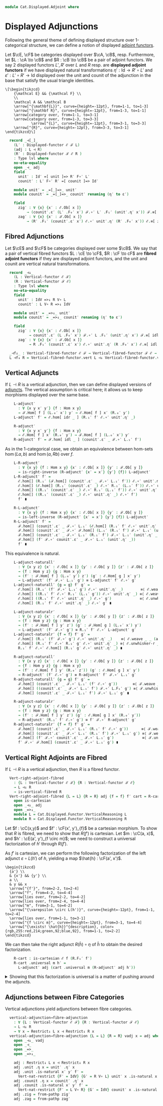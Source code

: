 <!--
```agda
open import Cat.Displayed.Base
open import Cat.Displayed.Cartesian
open import Cat.Displayed.Fibre
open import Cat.Displayed.Functor

open import Cat.Functor.Adjoint
open import Cat.Functor.Equivalence
open import Cat.Instances.Functor
open import Cat.Prelude

import Cat.Reasoning
import Cat.Displayed.Reasoning
import Cat.Displayed.Functor.VerticalReasoning
```
-->

```agda
module Cat.Displayed.Adjoint where
```

# Displayed Adjunctions

Following the general theme of defining displayed structure over
1-categorical structure, we can define a notion of displayed
[adjoint functors].

[adjoint functors]: Cat.Functor.Adjoint.html

Let $\cE, \cF$ be categories displayed over $\cA, \cB$, resp.
Furthermore, let $L : \cA \to \cB$ and $R : \cB \to \cB$ be a pair of
adjoint functors. We say 2 displayed functors $L', R'$ over $L$ and $R$
resp. are **displayed adjoint functors** if we have displayed natural
transformations $\eta' : \mathrm{Id} \to R' \circ L'$ and
$\varepsilon' : L' \circ R' \to \mathrm{Id}$ displayed over the unit and
counit of the adjunction in the base that satisfy the usual triangle
identities.

~~~{.quiver}
\[\begin{tikzcd}
	{\mathcal E} && {\mathcal F} \\
	\\
	\mathcal A && \mathcal B
	\arrow["{\mathbf{L}}", curve={height=-12pt}, from=1-1, to=1-3]
	\arrow["{\mathbf R}", curve={height=-12pt}, from=1-3, to=1-1]
	\arrow[category over, from=1-1, to=3-1]
	\arrow[category over, from=1-3, to=3-3]
        	\arrow["{L}", curve={height=-12pt}, from=3-1, to=3-3]
	\arrow["{R}", curve={height=-12pt}, from=3-3, to=3-1]
\end{tikzcd}\]
~~~

<!--
```agda
module _
  {oa ℓa ob ℓb oe ℓe of ℓf}
  {A : Precategory oa ℓa} {B : Precategory ob ℓb}
  {ℰ : Displayed A oe ℓe} {ℱ : Displayed B of ℓf}
  {L : Functor A B} {R : Functor B A}
  where
  private
    module ℰ = Displayed ℰ
    module ℱ = Displayed ℱ
    open Displayed-functor

    lvl : Level
    lvl = oa ⊔ ℓa ⊔ ob ⊔ ℓb ⊔ oe ⊔ ℓe ⊔ of ⊔ ℓf

  infix 15 _⊣[_]_
```
-->

```agda
  record _⊣[_]_
    (L′ : Displayed-functor ℰ ℱ L)
    (adj : L ⊣ R)
    (R′ : Displayed-functor ℱ ℰ R )
    : Type lvl where
    no-eta-equality
    open _⊣_ adj
    field
      unit′ : Id′ =[ unit ]=> R′ F∘′ L′
      counit′ : L′ F∘′ R′ =[ counit ]=> Id′

    module unit′ = _=[_]=>_ unit′
    module counit′ = _=[_]=>_ counit′ renaming (η′ to ε′)

    field
      zig′ : ∀ {x} {x′ : ℰ.Ob[ x ]}
          → (counit′.ε′ (L′ .F₀′ x′) ℱ.∘′ L′ .F₁′ (unit′.η′ x′)) ℱ.≡[ zig ] ℱ.id′
      zag′ : ∀ {x} {x′ : ℱ.Ob[ x ]}
          → (R′ .F₁′ (counit′.ε′ x′) ℰ.∘′ unit′.η′ (R′ .F₀′ x′)) ℰ.≡[ zag ] ℰ.id′
```

## Fibred Adjunctions

Let $\cE$ and $\cF$ be categories displayed over some $\cB$.
We say that a pair of vertical fibred functors $L : \cE \to \cF$,
$R : \cF \to cF$ are **fibred adjoint functors** if they are displayed
adjoint functors, and the unit and counit are vertical natural
transformations.

<!--
```agda
module _
  {ob ℓb oe ℓe of ℓf}
  {B : Precategory ob ℓb}
  {ℰ : Displayed B oe ℓe}
  {ℱ : Displayed B of ℓf}
  where
  private
    open Cat.Reasoning B
    module ℱ = Cat.Displayed.Reasoning ℱ
    module ℰ = Cat.Displayed.Reasoning ℰ
    open Vertical-functor

    lvl : Level
    lvl = ob ⊔ ℓb ⊔ oe ⊔ ℓe ⊔ of ⊔ ℓf

  infix 15 _⊣↓_
```
-->

```agda
  record _⊣↓_
    (L : Vertical-functor ℰ ℱ)
    (R : Vertical-functor ℱ ℰ)
    : Type lvl where
    no-eta-equality
    field
      unit′ : IdV =>↓ R V∘ L
      counit′ : L V∘ R =>↓ IdV

    module unit′ = _=>↓_ unit′
    module counit′ = _=>↓_ counit′ renaming (η′ to ε′)

    field
      zig′ : ∀ {x} {x′ : ℰ.Ob[ x ]}
           → counit′.ε′ (L .F₀′ x′) ℱ.∘′ L .F₁′ (unit′.η′ x′) ℱ.≡[ idl id ] ℱ.id′
      zag′ : ∀ {x} {x′ : ℱ.Ob[ x ]}
           → R .F₁′ (counit′.ε′ x′) ℰ.∘′ unit′.η′ (R .F₀′ x′) ℰ.≡[ idl id ] ℰ.id′

  _⊣f↓_ : Vertical-fibred-functor ℰ ℱ → Vertical-fibred-functor ℱ ℰ → Type _
  L ⊣f↓ R = Vertical-fibred-functor.vert L ⊣↓ Vertical-fibred-functor.vert R
```

## Vertical Adjuncts

If $L \dashv R$ is a vertical adjunction, then we can define displayed
versions of [adjuncts]. The vertical assumption is critical here; it
allows us to keep morphisms displayed over the same base.

[adjuncts]: Cat.Functor.Adjoint.html#adjuncts

<!--
```agda
  module _ {L : Vertical-functor ℰ ℱ} {R : Vertical-functor ℱ ℰ} (adj : L ⊣↓ R) where
    private
      module L = Cat.Displayed.Functor.VerticalReasoning L
      module R = Cat.Displayed.Functor.VerticalReasoning R
      open _⊣↓_ adj
```
-->

```agda
    L-adjunct′
      : ∀ {x y x′ y′} {f : Hom x y}
      → ℱ.Hom[ f ] (L.₀′ x′) y′ → ℰ.Hom[ f ] x′ (R.₀′ y′)
    L-adjunct′ f′ = ℰ.hom[ idr _ ] (R.₁′ f′ ℰ.∘′ unit′.η′ _)

    R-adjunct′
      : ∀ {x y x′ y′} {f : Hom x y}
      → ℰ.Hom[ f ] x′ (R.₀′ y′) → ℱ.Hom[ f ] (L.₀′ x′) y′
    R-adjunct′ f′ = ℱ.hom[ idl _ ] (counit′.ε′ _ ℱ.∘′ L.₁′ f′)
```

As in the 1-categorical case, we obtain an equivalence between hom-sets
$\hom(La,b)$ and $\hom(a,Rb)$ over $f$.

```agda
    L-R-adjunct′
      : ∀ {x y} {f : Hom x y} {x′ : ℰ.Ob[ x ]} {y′ : ℱ.Ob[ y ]}
      → is-right-inverse (R-adjunct′ {x′ = x′} {y′} {f}) L-adjunct′
    L-R-adjunct′ f′ =
      ℰ.hom[] (R.₁′ (ℱ.hom[] (counit′.ε′ _ ℱ.∘′ L.₁′ f′)) ℰ.∘′ unit′.η′ _)        ≡⟨ ℰ.weave _ _ (idr _) (ap₂ ℰ._∘′_ (R.F-∘[] _ _) refl) ⟩
      ℰ.hom[] (ℰ.hom[] (R.₁′ (counit′.ε′ _) ℰ.∘′ R.₁′ (L.₁′ f′)) ℰ.∘′ unit′.η′ _) ≡⟨ ℰ.smashl _ _ ⟩
      ℰ.hom[] ((R.₁′ (counit′.ε′ _) ℰ.∘′ R.₁′ (L.₁′ f′)) ℰ.∘′ unit′.η′ _)         ≡⟨ ℰ.weave _ _ (eliml (idl _)) (ℰ.extendr[] _ (symP $ unit′.is-natural′ _ _ _)) ⟩
      ℰ.hom[] ((R.₁′ (counit′.ε′ _) ℰ.∘′ unit′.η′ _) ℰ.∘′ f′)                     ≡⟨ ℰ.shiftl _ (ℰ.eliml[] _ zag′) ⟩
      f′ ∎

    R-L-adjunct′
      : ∀ {x y} {f : Hom x y} {x′ : ℰ.Ob[ x ]} {y′ : ℱ.Ob[ y ]}
      → is-left-inverse (R-adjunct′ {x′ = x′} {y′} {f}) L-adjunct′
    R-L-adjunct′ f′ =
      ℱ.hom[] (counit′.ε′ _ ℱ.∘′ L.₁′ (ℰ.hom[] (R.₁′ f′ ℰ.∘′ unit′.η′ _)))        ≡⟨ ℱ.weave _ _ (idl _) (ap₂ ℱ._∘′_ refl (L.F-∘[] _ _)) ⟩
      ℱ.hom[] (counit′.ε′ _ ℱ.∘′ ℱ.hom[] (L.₁′ (R.₁′ f′) ℱ.∘′ L.₁′ (unit′.η′ _))) ≡⟨ ℱ.smashr _ _ ⟩
      ℱ.hom[] (counit′.ε′ _ ℱ.∘′ L.₁′ (R.₁′ f′) ℱ.∘′ L.₁′ (unit′.η′ _))           ≡⟨ ℱ.weave _ _ (elimr (idl _)) (ℱ.extendl[] _ (counit′.is-natural′ _ _ _)) ⟩
      ℱ.hom[] (f′ ℱ.∘′ counit′.ε′ _ ℱ.∘′ L.₁′ (unit′.η′ _))                       ≡⟨ ℱ.shiftl _ (ℱ.elimr[] _ zig′) ⟩
      f′ ∎
```

This equivalence is natural.

```agda
    L-adjunct-naturall′
      : ∀ {x y z} {x′ : ℰ.Ob[ x ]} {y′ : ℰ.Ob[ y ]} {z′ : ℱ.Ob[ z ]}
      → {f : Hom y z} {g : Hom x y}
      → (f′ : ℱ.Hom[ f ] (L.₀′ y′) z′) (g′ : ℰ.Hom[ g ] x′ y′)
      → L-adjunct′ (f′ ℱ.∘′ L.₁′ g′) ≡ L-adjunct′ f′ ℰ.∘′ g′
    L-adjunct-naturall′ {g = g} f′ g′ =
      ℰ.hom[] (R.₁′ (f′ ℱ.∘′ L.₁′ g′) ℰ.∘′ unit′.η′ _)        ≡⟨ ℰ.weave _ _ (idr _) (ap₂ ℰ._∘′_ R.F-∘′ refl) ⟩
      ℰ.hom[] ((R.₁′ f′ ℰ.∘′ R.₁′ (L.₁′ g′)) ℰ.∘′ unit′.η′ _) ≡⟨ ℰ.weave _ _ (ap (_∘ g) (idr _)) (ℰ.extendr[] _ (symP $ unit′.is-natural′ _ _ _)) ⟩
      ℰ.hom[] ((R.₁′ f′ ℰ.∘′ unit′.η′ _) ℰ.∘′ g′)             ≡⟨ ℰ.unwhisker-l _ _ ⟩
      ℰ.hom[] (R.₁′ f′ ℰ.∘′ unit′.η′ _) ℰ.∘′ g′ ∎

    L-adjunct-naturalr′
      : ∀ {x y z} {x′ : ℰ.Ob[ x ]} {y′ : ℱ.Ob[ y ]} {z′ : ℱ.Ob[ z ]}
      → {f : Hom y z} {g : Hom x y}
      → (f′ : ℱ.Hom[ f ] y′ z′) (g′ : ℱ.Hom[ g ] (L.₀′ x′) y′)
      → L-adjunct′ (f′ ℱ.∘′ g′) ≡ R.₁′ f′ ℰ.∘′ L-adjunct′ g′
    L-adjunct-naturalr′ {f = f} f′ g′ =
      ℰ.hom[] (R.₁′ (f′ ℱ.∘′ g′) ℰ.∘′ unit′.η′ _)    ≡⟨ ℰ.weave _ _ (ap (f ∘_) (idr _)) (ℰ.pushl[] _ R.F-∘′) ⟩
      ℰ.hom[] (R.₁′ f′ ℰ.∘′ R.₁′ g′ ℰ.∘′ unit′.η′ _) ≡⟨ ℰ.unwhisker-r _ _ ⟩
      R.₁′ f′ ℰ.∘′ ℰ.hom[] (R.₁′ g′ ℰ.∘′ unit′.η′ _) ∎

    R-adjunct-naturall′
      : ∀ {x y z} {x′ : ℰ.Ob[ x ]} {y′ : ℰ.Ob[ y ]} {z′ : ℱ.Ob[ z ]}
      → {f : Hom y z} {g : Hom x y}
      → (f′ : ℰ.Hom[ f ] y′ (R.₀′ z′)) (g′ : ℰ.Hom[ g ] x′ y′)
      → R-adjunct′ (f′ ℰ.∘′ g′) ≡ R-adjunct′ f′ ℱ.∘′ L.₁′ g′
    R-adjunct-naturall′ {g = g} f′ g′ =
      ℱ.hom[] (counit′.ε′ _ ℱ.∘′ L.₁′ (f′ ℰ.∘′ g′))       ≡⟨ ℱ.weave _ _ (ap (_∘ g) (idl _)) (ℱ.pushr[] _ L.F-∘′) ⟩
      ℱ.hom[] ((counit′.ε′ _ ℱ.∘′ L.₁′ f′) ℱ.∘′ L.F₁′ g′) ≡⟨ ℱ.unwhisker-l _ _ ⟩
      ℱ.hom[] (counit′.ε′ _ ℱ.∘′ L.₁′ f′) ℱ.∘′ L.₁′ g′ ∎

    R-adjunct-naturalr′
      : ∀ {x y z} {x′ : ℰ.Ob[ x ]} {y′ : ℱ.Ob[ y ]} {z′ : ℱ.Ob[ z ]}
      → {f : Hom y z} {g : Hom x y}
      → (f′ : ℱ.Hom[ f ] y′ z′) (g′ : ℰ.Hom[ g ] x′ (R.₀′ y′))
      → R-adjunct′ (R.₁′ f′ ℰ.∘′ g′) ≡ f′ ℱ.∘′ R-adjunct′ g′
    R-adjunct-naturalr′ {f = f} f′ g′ =
      ℱ.hom[] (counit′.ε′ _ ℱ.∘′ L.₁′ (R.₁′ f′ ℰ.∘′ g′))      ≡⟨ ℱ.weave _ _ (idl _) (ap₂ ℱ._∘′_ refl L.F-∘′) ⟩
      ℱ.hom[] (counit′.ε′ _ ℱ.∘′ L.₁′ (R.₁′ f′) ℱ.∘′ L.₁′ g′) ≡⟨ ℱ.weave _ _ (ap (f ∘_) (idl _)) (ℱ.extendl[] _ (counit′.is-natural′ _ _ _)) ⟩
      ℱ.hom[] (f′ ℱ.∘′ counit′.ε′ _ ℱ.∘′ L.₁′ g′)             ≡⟨ ℱ.unwhisker-r _ _ ⟩
      f′ ℱ.∘′ ℱ.hom[] (counit′.ε′ _ ℱ.∘′ L.₁′ g′) ∎
```

## Vertical Right Adjoints are Fibred

If $L \dashv R$ is a vertical adjunction, then $R$ is a fibred functor.

```agda
  Vert-right-adjoint-fibred
    : {L : Vertical-functor ℰ ℱ} {R : Vertical-functor ℱ ℰ}
    → L ⊣↓ R
    → is-vertical-fibred R
  Vert-right-adjoint-fibred {L = L} {R = R} adj {f = f} f′ cart = R-cart where
    open is-cartesian
    open _⊣↓_ adj
    open _=>↓_
    module L = Cat.Displayed.Functor.VerticalReasoning L
    module R = Cat.Displayed.Functor.VerticalReasoning R 
```

Let $f : \cC(x,y)$ and $f' : \cF(x', y')_{f}$ be a cartesian morphism.
To show that $R$ is fibred, we need to show that $R(f')$ is cartesian.
Let $m : \cC(a, x)$, and $h' : \cE(a', y')_{f \circ m}$; we need to
construct a universal factorization of $h'$ through $R(f')$.

As $f'$ is cartesian, we can perform the following factorization of
the left adjunct $\varepsilon \circ L(h')$ of $h$, yielding a map
$\hat{h} : \cF(a', x')$.

~~~{.quiver}
\begin{tikzcd}
  {a'} \\
  & {x'} && {y'} \\
  a \\
  & y && x
  \arrow["{f'}", from=2-2, to=2-4]
  \arrow["f", from=4-2, to=4-4]
  \arrow[lies over, from=2-2, to=4-2]
  \arrow[lies over, from=2-4, to=4-4]
  \arrow["m", from=3-1, to=4-2]
  \arrow["{\varepsilon \circ L(h')}", curve={height=-12pt}, from=1-1, to=2-4]
  \arrow[lies over, from=1-1, to=3-1]
  \arrow["{f \circ m}", curve={height=-12pt}, from=3-1, to=4-4]
  \arrow["{\exists! \hat{h}}"{description}, color={rgb,255:red,214;green,92;blue,92}, from=1-1, to=2-2]
\end{tikzcd}
~~~

We can then take the right adjunct $R(\hat{h}) \circ \eta$ of $\hat{h}$
to obtain the desired factorization.


```agda
    R-cart : is-cartesian ℰ f (R.F₁′ f′)
    R-cart .universal m h′ =
      L-adjunct′ adj (cart .universal m (R-adjunct′ adj h′))
```

<details>
<summary>Showing that this factorization is universal is a matter of
pushing around the adjuncts.
</summary>

```agda
    R-cart .commutes m h′ =
      (R.F₁′ f′ ℰ.∘′ L-adjunct′ adj (cart .universal m (R-adjunct′ adj h′))) ≡˘⟨ L-adjunct-naturalr′ adj _ _ ⟩
      L-adjunct′ adj (f′ ℱ.∘′ cart .universal m (R-adjunct′ adj h′))         ≡⟨ ap (L-adjunct′ adj) (cart .commutes _ _) ⟩
      L-adjunct′ adj (R-adjunct′ adj h′)                                     ≡⟨ L-R-adjunct′ adj h′ ⟩
      h′ ∎
    R-cart .unique {m = m} {h′ = h′} m′ p =
      m′                                                                        ≡˘⟨ L-R-adjunct′ adj m′ ⟩
      L-adjunct′ adj (R-adjunct′ adj m′)                                        ≡⟨ ap (L-adjunct′ adj) (cart .unique _ (sym $ R-adjunct-naturalr′ adj _ _)) ⟩
      L-adjunct′ adj (cart .universal m (R-adjunct′ adj ⌜ R .F₁′ f′ ℰ.∘′ m′ ⌝)) ≡⟨ ap! p ⟩
      L-adjunct′ adj (cart .universal m (R-adjunct′ adj h′))                    ∎
```
</details>

## Adjunctions between Fibre Categories

Vertical adjunctions yield adjunctions between fibre categories.

```agda
  vertical-adjunction→fibre-adjunction
    : ∀ {L : Vertical-functor ℰ ℱ} {R : Vertical-functor ℱ ℰ}
    → L ⊣↓ R
    → ∀ x → Restrict↓ L x ⊣ Restrict↓ R x
  vertical-adjunction→fibre-adjunction {L = L} {R = R} vadj x = adj where
    open _⊣↓_ vadj
    open _⊣_
    open _=>_
    open _=>↓_

    adj : Restrict↓ L x ⊣ Restrict↓ R x
    adj .unit .η x = unit′ .η′ x
    adj .unit .is-natural x′ y′ f′ =
      Vert-nat-restrict {F′ = IdV} {G′ = R V∘ L} unit′ x .is-natural x′ y′ f′ 
    adj .counit .η x = counit′ .η′ x
    adj .counit .is-natural x′ y′ f′ =
      Vert-nat-restrict {F′ = L V∘ R} {G′ = IdV} counit′ x .is-natural x′ y′ f′ 
    adj .zig = from-pathp zig′
    adj .zag = from-pathp zag′
```

